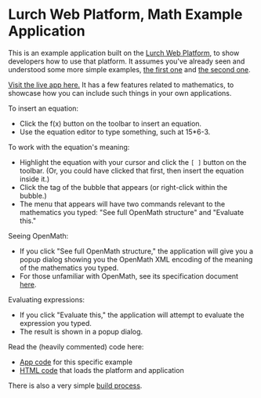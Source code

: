 
# Lurch Web Platform, Math Example Application

This is an example application built on the
[Lurch Web Platform](https://github.com/lurchmath/lurch),
to show developers how to use that platform.  It assumes you've already
seen and understood some more simple examples,
[the first one](https://github.com/lurchmath/lwp-example-simple) and
[the second one](https://github.com/lurchmath/lwp-example-complex).

[Visit the live app here.](https://lurchmath.github.io/lwp-example-math)
It has a few features related to mathematics, to showcase how you can
include such things in your own applications.

To insert an equation:

 * Click the f(x) button on the toolbar to insert an equation.
 * Use the equation editor to type something, such at 15*6-3.

To work with the equation's meaning:

 * Highlight the equation with your cursor and click the `[ ]` button on the
   toolbar.  (Or, you could have clicked that first, then insert the
   equation inside it.)
 * Click the tag of the bubble that appears (or right-click within the
   bubble.)
 * The menu that appears will have two commands relevant to the mathematics
   you typed: "See full OpenMath structure" and "Evaluate this."

Seeing OpenMath:

 * If you click "See full OpenMath structure," the application will give you
   a popup dialog showing you the OpenMath XML encoding of the meaning of
   the mathematics you typed.
 * For those unfamiliar with OpenMath, see its specification document
   [here](http://www.openmath.org/standard/om20-2004-06-30/).

Evaluating expressions:

 * If you click "Evaluate this," the application will attempt to evaluate
   the expression you typed.
 * The result is shown in a popup dialog.

Read the (heavily commented) code here:

 * [App code](lwp-example-math.litcoffee) for this specific example
 * [HTML code](index.html) that loads the platform and application

There is also a very simple [build process](gulpfile.litcoffee).
